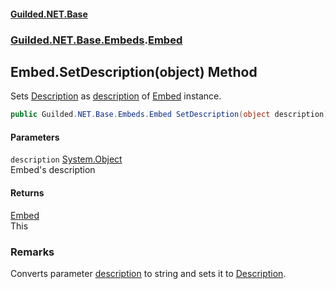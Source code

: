 
#### [Guilded.NET.Base](Guilded_NET_Base 'Guilded_NET_Base')
### [Guilded.NET.Base.Embeds](Guilded_NET_Base#Guilded_NET_Base_Embeds 'Guilded.NET.Base.Embeds').[Embed](Embed 'Guilded.NET.Base.Embeds.Embed')
## Embed.SetDescription(object) Method
Sets [Description](Embed_Description 'Guilded.NET.Base.Embeds.Embed.Description') as [description](Embed_SetDescription(object)#Guilded_NET_Base_Embeds_Embed_SetDescription(object)_description 'Guilded.NET.Base.Embeds.Embed.SetDescription(object).description') of [Embed](Embed 'Guilded.NET.Base.Embeds.Embed') instance.  
```csharp
public Guilded.NET.Base.Embeds.Embed SetDescription(object description);
```

#### Parameters
<a name='Guilded_NET_Base_Embeds_Embed_SetDescription(object)_description'></a>
`description` [System.Object](https://docs.microsoft.com/en-us/dotnet/api/System.Object 'System.Object')  
Embed's description
  

#### Returns
[Embed](Embed 'Guilded.NET.Base.Embeds.Embed')  
This
### Remarks
Converts parameter [description](Embed_SetDescription(object)#Guilded_NET_Base_Embeds_Embed_SetDescription(object)_description 'Guilded.NET.Base.Embeds.Embed.SetDescription(object).description') to string and sets it to [Description](Embed_Description 'Guilded.NET.Base.Embeds.Embed.Description').
